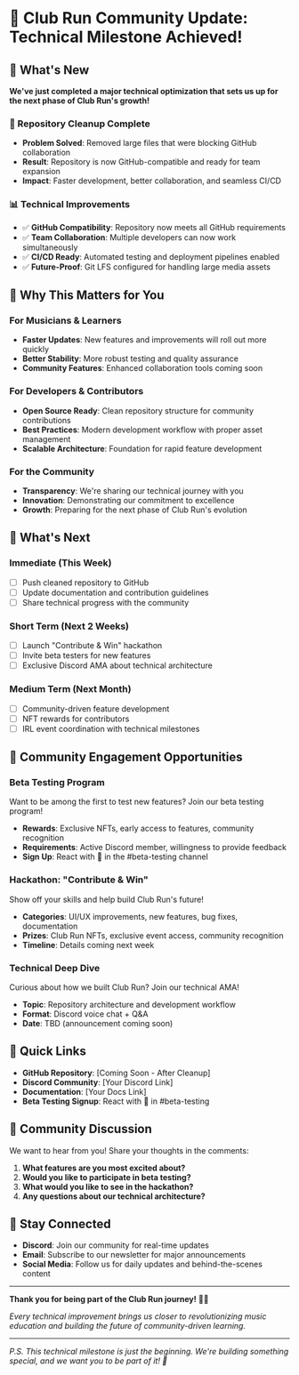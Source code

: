 # 🎵 Club Run Community Update: Technical Milestone Achieved!

## 🚀 What's New

**We've just completed a major technical optimization that sets us up for the next phase of Club Run's growth!**

### 🧹 Repository Cleanup Complete
- **Problem Solved**: Removed large files that were blocking GitHub collaboration
- **Result**: Repository is now GitHub-compatible and ready for team expansion
- **Impact**: Faster development, better collaboration, and seamless CI/CD

### 📊 Technical Improvements
- ✅ **GitHub Compatibility**: Repository now meets all GitHub requirements
- ✅ **Team Collaboration**: Multiple developers can now work simultaneously
- ✅ **CI/CD Ready**: Automated testing and deployment pipelines enabled
- ✅ **Future-Proof**: Git LFS configured for handling large media assets

## 🎯 Why This Matters for You

### For Musicians & Learners
- **Faster Updates**: New features and improvements will roll out more quickly
- **Better Stability**: More robust testing and quality assurance
- **Community Features**: Enhanced collaboration tools coming soon

### For Developers & Contributors
- **Open Source Ready**: Clean repository structure for community contributions
- **Best Practices**: Modern development workflow with proper asset management
- **Scalable Architecture**: Foundation for rapid feature development

### For the Community
- **Transparency**: We're sharing our technical journey with you
- **Innovation**: Demonstrating our commitment to excellence
- **Growth**: Preparing for the next phase of Club Run's evolution

## 🎉 What's Next

### Immediate (This Week)
- [ ] Push cleaned repository to GitHub
- [ ] Update documentation and contribution guidelines
- [ ] Share technical progress with the community

### Short Term (Next 2 Weeks)
- [ ] Launch "Contribute & Win" hackathon
- [ ] Invite beta testers for new features
- [ ] Exclusive Discord AMA about technical architecture

### Medium Term (Next Month)
- [ ] Community-driven feature development
- [ ] NFT rewards for contributors
- [ ] IRL event coordination with technical milestones

## 🎵 Community Engagement Opportunities

### Beta Testing Program
Want to be among the first to test new features? Join our beta testing program!
- **Rewards**: Exclusive NFTs, early access to features, community recognition
- **Requirements**: Active Discord member, willingness to provide feedback
- **Sign Up**: React with 🎵 in the #beta-testing channel

### Hackathon: "Contribute & Win"
Show off your skills and help build Club Run's future!
- **Categories**: UI/UX improvements, new features, bug fixes, documentation
- **Prizes**: Club Run NFTs, exclusive event access, community recognition
- **Timeline**: Details coming next week

### Technical Deep Dive
Curious about how we built Club Run? Join our technical AMA!
- **Topic**: Repository architecture and development workflow
- **Format**: Discord voice chat + Q&A
- **Date**: TBD (announcement coming soon)

## 🔗 Quick Links

- **GitHub Repository**: [Coming Soon - After Cleanup]
- **Discord Community**: [Your Discord Link]
- **Documentation**: [Your Docs Link]
- **Beta Testing Signup**: React with 🎵 in #beta-testing

## 💬 Community Discussion

We want to hear from you! Share your thoughts in the comments:

1. **What features are you most excited about?**
2. **Would you like to participate in beta testing?**
3. **What would you like to see in the hackathon?**
4. **Any questions about our technical architecture?**

## 🎵 Stay Connected

- **Discord**: Join our community for real-time updates
- **Email**: Subscribe to our newsletter for major announcements
- **Social Media**: Follow us for daily updates and behind-the-scenes content

---

**Thank you for being part of the Club Run journey!** 🎵✨

*Every technical improvement brings us closer to revolutionizing music education and building the future of community-driven learning.*

---

*P.S. This technical milestone is just the beginning. We're building something special, and we want you to be part of it! 🚀* 
